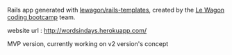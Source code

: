 Rails app generated with [lewagon/rails-templates](https://github.com/lewagon/rails-templates), created by the [Le Wagon coding bootcamp](https://www.lewagon.com) team.

website url : http://wordsindays.herokuapp.com/

MVP version, currently working on v2 version's concept
